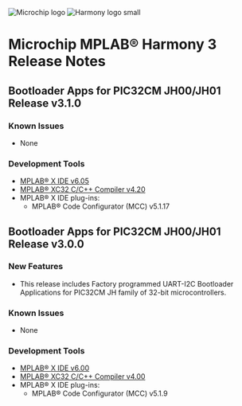 ﻿![Microchip logo](https://raw.githubusercontent.com/wiki/Microchip-MPLAB-Harmony/Microchip-MPLAB-Harmony.github.io/images/microchip_logo.png)
![Harmony logo small](https://raw.githubusercontent.com/wiki/Microchip-MPLAB-Harmony/Microchip-MPLAB-Harmony.github.io/images/microchip_mplab_harmony_logo_small.png)

# Microchip MPLAB® Harmony 3 Release Notes

## Bootloader Apps for PIC32CM JH00/JH01 Release v3.1.0

### Known Issues

- None

### Development Tools

* [MPLAB® X IDE v6.05](https://www.microchip.com/mplab/mplab-x-ide)
* [MPLAB® XC32 C/C++ Compiler v4.20](https://www.microchip.com/mplab/compilers)
* MPLAB® X IDE plug-ins:
  * MPLAB® Code Configurator (MCC) v5.1.17


## Bootloader Apps for PIC32CM JH00/JH01 Release v3.0.0

### New Features

- This release includes Factory programmed UART-I2C Bootloader Applications for PIC32CM JH family of 32-bit microcontrollers.

### Known Issues

- None

### Development Tools

* [MPLAB® X IDE v6.00](https://www.microchip.com/mplab/mplab-x-ide)
* [MPLAB® XC32 C/C++ Compiler v4.00](https://www.microchip.com/mplab/compilers)
* MPLAB® X IDE plug-ins:
    * MPLAB® Code Configurator (MCC) v5.1.9
    

